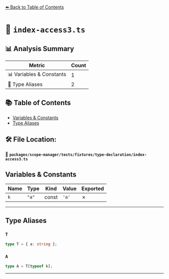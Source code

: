 [⬅️ Back to Table of Contents](../../../../../index.md)

# 📄 `index-access3.ts`

## 📊 Analysis Summary

| Metric | Count |
|--------|-------|
| 📊 Variables & Constants | 1 |
| 📑 Type Aliases | 2 |

## 📚 Table of Contents

- [Variables & Constants](#variables-constants)
- [Type Aliases](#type-aliases)

## 🛠️ File Location:
📂 **`packages/scope-manager/tests/fixtures/type-declaration/index-access3.ts`**

## Variables & Constants

| Name | Type | Kind | Value | Exported |
|------|------|------|-------|----------|
| `k` | `"a"` | const | `'a'` | ✗ |


---

## Type Aliases

### `T`

```ts
type T = { a: string };
```

### `A`

```ts
type A = T[typeof k];
```


---